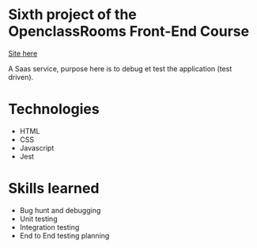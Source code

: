 # Sixth project of the OpenclassRooms Front-End Course

[Site here](https://exvigilaregemini.github.io/AdelinDubois_9_14032021//Billed-app-FR/)

A Saas service, purpose here is to debug et test the application (test driven).

# Technologies
 - HTML
 - CSS
 - Javascript
 - Jest

# Skills learned
 -  Bug hunt and debugging
 -  Unit testing
 -  Integration testing
 -  End to End testing planning
